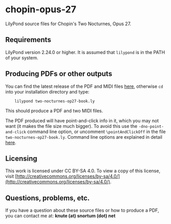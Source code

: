 # chopin-opus-27
LilyPond source files for Chopin's Two Nocturnes, Opus 27.

## Requirements
LilyPond version 2.24.0 or higher.  It is assumed that `lilypond` is in the PATH of your system.

## Producing PDFs or other outputs
You can find the latest release of the PDF and MIDI files [here](https://github.com/ksnortum/chopin-opus-27/releases/latest), otherwise `cd` into your installation directory and type:

        lilypond two-nocturnes-op27-book.ly

This should produce a PDF and two MIDI files.

The PDF produced will have point-and-click info in it, which you may not want (it makes the file size much bigger).  To avoid this use the `-dno-point-and-click` command line option, or uncomment `\pointAndClickOff` in the file `two-nocturnes-op27-book.ly`.  Command line options are explained in detail [here](https://lilypond.org/doc/v2.24/Documentation/usage/command_002dline-usage).

## Licensing
This work is licensed under CC BY-SA 4.0. To view a copy of this license, visit [http://creativecommons.org/licenses/by-sa/4.0/](http://creativecommons.org/licenses/by-sa/4.0/).

## Questions, problems, etc.
If you have a question about these source files or how to produce a PDF, you can contact me at: **knute (at) snortum (dot) net**

